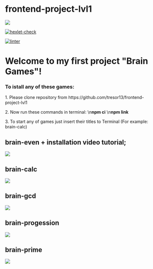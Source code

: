 # frontend-project-lvl1

<a href="https://codeclimate.com/github/tresor13/frontend-project-lvl1/maintainability"><img src="https://api.codeclimate.com/v1/badges/d92c79914d9a34316bdd/maintainability" /></a>

[![hexlet-check](https://github.com/tresor13/frontend-project-lvl1/actions/workflows/hexlet-check.yml/badge.svg?branch=main&event=push)](https://github.com/tresor13/frontend-project-lvl1/actions/workflows/hexlet-check.yml)

[![linter](https://github.com/tresor13/frontend-project-lvl1/actions/workflows/lint.yml/badge.svg?branch=main&event=push)](https://github.com/tresor13/frontend-project-lvl1/actions/workflows/lint.yml)

<h1>Welcome to my first project "Brain Games"!</h1>

<h3><b>To istall any of these games:</b></h3>
<p>1. Please clone repository from https://github.com/tresor13/frontend-project-lvl1</p>
<p>2. Now run these commands in terminal:
\n<b>npm ci</b>
\n<b>npm link</b>
<p>3. To start any of games just insert their titles to Terminal (For example: brain-calc)</p>

<h2>brain-even + installation video tutorial;</h2>
<a href="https://asciinema.org/a/lGPvZUoDTR5Sq9XHhT3NqPUax" target="_blank"><img src="https://asciinema.org/a/lGPvZUoDTR5Sq9XHhT3NqPUax.svg" /></a>

<h2>brain-calc</h2>
<a href="https://asciinema.org/a/BAe4XEYticmNuxMOjgpyR1kjw" target="_blank"><img src="https://asciinema.org/a/BAe4XEYticmNuxMOjgpyR1kjw.svg" /></a>

<h2>brain-gcd</h2>
<a href="https://asciinema.org/a/464178" target="_blank"><img src="https://asciinema.org/a/464178.svg" /></a>

<h2>brain-progession</h2>
<a href="https://asciinema.org/a/Qu8HiDVtdboAn84DtDRYXwtSo" target="_blank"><img src="https://asciinema.org/a/Qu8HiDVtdboAn84DtDRYXwtSo.svg" /></a>

<h2>brain-prime</h2>
<a href="https://asciinema.org/a/464172" target="_blank"><img src="https://asciinema.org/a/464172.svg" /></a>
